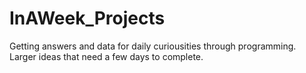 # InAWeek_Projects
Getting answers and data for daily curiousities through programming.
Larger ideas that need a few days to complete.
